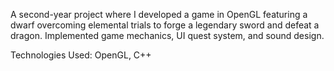 A second-year project where I developed a game in OpenGL featuring a
dwarf overcoming elemental trials to forge a legendary sword and defeat a
dragon. Implemented game mechanics, UI quest system, and sound design.

Technologies Used: OpenGL, C++
